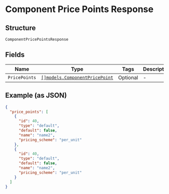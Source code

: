 
# Component Price Points Response

## Structure

`ComponentPricePointsResponse`

## Fields

| Name | Type | Tags | Description |
|  --- | --- | --- | --- |
| `PricePoints` | [`[]models.ComponentPricePoint`](../../doc/models/component-price-point.md) | Optional | - |

## Example (as JSON)

```json
{
  "price_points": [
    {
      "id": 40,
      "type": "default",
      "default": false,
      "name": "name2",
      "pricing_scheme": "per_unit"
    },
    {
      "id": 40,
      "type": "default",
      "default": false,
      "name": "name2",
      "pricing_scheme": "per_unit"
    }
  ]
}
```

